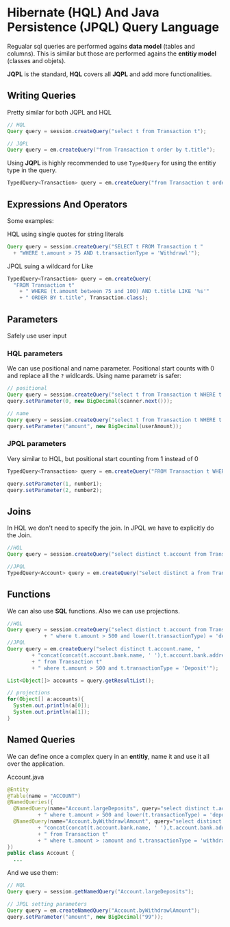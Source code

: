 # Hibernate (HQL) And Java Persistence (JPQL) Query Language

Regualar sql queries are performed agains **data model** (tables and columns).
This is similar but those are performed agains the **entitiy model** (classes and objets).

**JQPL** is the standard, **HQL** covers all **JQPL** and add more functionalities.

## Writing Queries

Pretty similar for both JQPL and HQL

```java
// HQL
Query query = session.createQuery("select t from Transaction t");

// JQPL
Query query = em.createQuery("from Transaction t order by t.title");
```

Using **JQPL** is highly recommended to use ```TypedQuery``` for using the entitiy type in the query.
```java
TypedQuery<Transaction> query = em.createQuery("from Transaction t order by t.title", Transaction.class);
```

## Expressions And Operators

Some examples:

HQL using single quotes for string literals
```java
Query query = session.createQuery("SELECT t FROM Transaction t "
  + "WHERE t.amount > 75 AND t.transactionType = 'Withdrawl'");
```

JPQL suing a wildcard for Like
```java
TypedQuery<Transaction> query = em.createQuery(
  "FROM Transaction t"
    + " WHERE (t.amount between 75 and 100) AND t.title LIKE '%s'"
    + " ORDER BY t.title", Transaction.class);
```

## Parameters
Safely use user input

### HQL parameters
We can use positional and name parameter. Positional start counts with 0 and replace all the ```?``` widlcards.
Using name parametr is safer:
```java
// positional
Query query = session.createQuery("select t from Transaction t WHERE t.amount > ?");
query.setParameter(0, new BigDecimal(scanner.next()));

// name
Query query = session.createQuery("select t from Transaction t WHERE t.amount > :amount");
query.setParameter("amount", new BigDecimal(userAmount));
```

### JPQL parameters
Very similar to HQL, but positional start counting from 1 instead of 0
```java
TypedQuery<Transaction> query = em.createQuery("FROM Transaction t WHERE (t.amount between ?1 and ?2)", Transaction.class);

query.setParameter(1, number1);
query.setParameter(2, number2);
```

## Joins
In HQL we don't need to specify the join. In JPQL we have to explicitly do the Join.

```java
//HQL
Query query = session.createQuery("select distinct t.account from Transaction t where t.amount > 500 and t.transactionType = 'Deposit'");

//JPQL
TypedQuery<Account> query = em.createQuery("select distinct a from Transaction t join t.account a where t.amount > 500 and t.transactionType = 'Deposit'",Account.class);
```

## Functions
We can also use **SQL** functions. Also we can use projections.

```java
//HQL
Query query = session.createQuery("select distinct t.account from Transaction t"
            + " where t.amount > 500 and lower(t.transactionType) = 'deposit'");
//JPQL
Query query = em.createQuery("select distinct t.account.name, "
        + "concat(concat(t.account.bank.name, ' '),t.account.bank.address.state)"
        + " from Transaction t"
        + " where t.amount > 500 and t.transactionType = 'Deposit'");

List<Object[]> accounts = query.getResultList();

// projections
for(Object[] a:accounts){
  System.out.println(a[0]);
  System.out.println(a[1]);
}
```

## Named Queries
We can define once a complex query in an **entitiy**, name it and use it all over the application.

Account.java
```java
@Entity
@Table(name = "ACCOUNT")
@NamedQueries({
  @NamedQuery(name="Account.largeDeposits", query="select distinct t.account from Transaction t"
          + " where t.amount > 500 and lower(t.transactionType) = 'deposit'"),
  @NamedQuery(name="Account.byWithdrawlAmount", query="select distinct t.account.name, "
          + "concat(concat(t.account.bank.name, ' '),t.account.bank.address.state)"
          + " from Transaction t"
          + " where t.amount > :amount and t.transactionType = 'withdrawl'")
})
public class Account {
  ...
```

And we use them:
```java
// HQL
Query query = session.getNamedQuery("Account.largeDeposits");

// JPQL setting parameters
Query query = em.createNamedQuery("Account.byWithdrawlAmount");
query.setParameter("amount", new BigDecimal("99"));
```